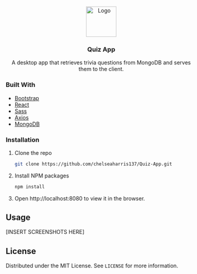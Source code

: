 <!-- PROJECT LOGO -->
<br />
<p align="center">
    <img src="images/logo.png" alt="Logo" width="80" height="80">
  <h3 align="center">Quiz App</h3>
  <p align="center">
    A desktop app that retrieves trivia questions from MongoDB and serves them to the client.
  </p>
</p>

### Built With

- [Bootstrap](https://getbootstrap.com)
- [React](https://reactjs.org/)
- [Sass](https://sass-lang.com/)
- [Axios](https://github.com/axios/axios)
- [MongoDB](https://www.mongodb.com/)


<!-- GETTING STARTED -->

### Installation

1. Clone the repo
   ```sh
   git clone https://github.com/chelseaharris137/Quiz-App.git
   ```
2. Install NPM packages
   ```sh
   npm install
   ```
3. Open http://localhost:8080 to view it in the browser.

<!-- USAGE EXAMPLES -->
## Usage

[INSERT SCREENSHOTS HERE]


<!-- LICENSE -->
## License

Distributed under the MIT License. See `LICENSE` for more information.
